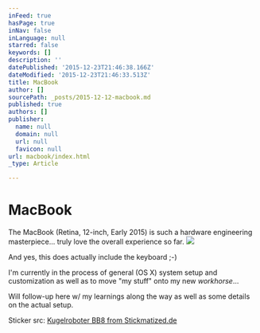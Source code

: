 ```yaml
---
inFeed: true
hasPage: true
inNav: false
inLanguage: null
starred: false
keywords: []
description: ''
datePublished: '2015-12-23T21:46:38.166Z'
dateModified: '2015-12-23T21:46:33.513Z'
title: MacBook
author: []
sourcePath: _posts/2015-12-12-macbook.md
published: true
authors: []
publisher:
  name: null
  domain: null
  url: null
  favicon: null
url: macbook/index.html
_type: Article

---
```

# MacBook

The MacBook (Retina, 12-inch, Early 2015) is such a hardware engineering masterpiece... truly love the overall experience so far.
![](https://the-grid-user-content.s3-us-west-2.amazonaws.com/c8984f6b-d4e7-4c16-9812-2e76340d1061.jpg)

And yes, this does actually include the keyboard ;-)

I'm currently in the process of general (OS X) system setup and customization as well as to move "my stuff" onto my new _workhorse_... 

Will follow-up here w/ my learnings along the way as well as some details on the actual setup.

Sticker src: [Kugelroboter BB8 from Stickmatized.de][0]

[0]: https://www.stickmatized.de/macbook-sticker-aufkleber/sonstige/kugelroboter-bb8